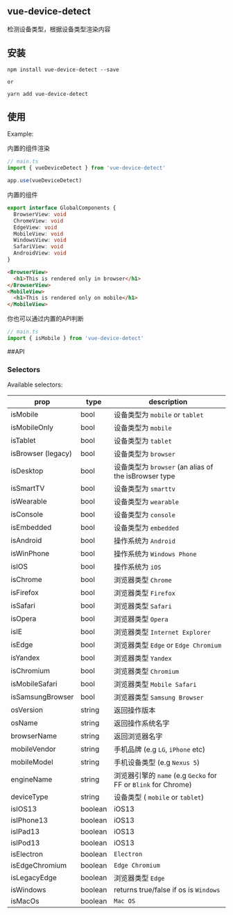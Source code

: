 ## vue-device-detect

检测设备类型，根据设备类型渲染内容

## 安装

```
npm install vue-device-detect --save

or

yarn add vue-device-detect
```

## 使用

Example:

内置的组件渲染

```ts
// main.ts
import { vueDeviceDetect } from 'vue-device-detect'

app.use(vueDeviceDetect)
```
内置的组件
```ts
export interface GlobalComponents {
  BrowserView: void
  ChromeView: void
  EdgeView: void
  MobileView: void
  WindowsView: void
  SafariView: void
  AndroidView: void
}
```

```html
<BrowserView>
  <h1>This is rendered only in browser</h1>
</BrowserView>
<MobileView>
  <h1>This is rendered only on mobile</h1>
</MobileView>
```



你也可以通过内置的API判断
```ts
// main.ts
import { isMobile } from 'vue-device-detect'
```

##API

### Selectors

Available selectors:

| prop               | type    | description                                                                            |
| ------------------ | ------- | -------------------------------------------------------------------------------------- |
| isMobile           | bool    | 设备类型为 `mobile` or `tablet`                                                          |
| isMobileOnly       | bool    | 设备类型为 `mobile`                                                                      |
| isTablet           | bool    | 设备类型为 `tablet`                                                                      |
| isBrowser (legacy) | bool    | 设备类型为 `browser`                                                                     |
| isDesktop          | bool    | 设备类型为 `browser` (an alias of the isBrowser type                                     |
| isSmartTV          | bool    | 设备类型为 `smarttv`                                                                     |
| isWearable         | bool    | 设备类型为 `wearable`                                                                    |
| isConsole          | bool    | 设备类型为 `console`                                                                     |
| isEmbedded         | bool    | 设备类型为 `embedded`                                                                    |
| isAndroid          | bool    | 操作系统为 `Android`                                                                     |
| isWinPhone         | bool    | 操作系统为 `Windows Phone`                                                               |
| isIOS              | bool    | 操作系统为 `iOS`                                                                         |
| isChrome           | bool    | 浏览器类型 `Chrome`                                                                      |
| isFirefox          | bool    | 浏览器类型 `Firefox`                                                                     |
| isSafari           | bool    | 浏览器类型 `Safari`                                                                      |
| isOpera            | bool    | 浏览器类型 `Opera`                                                                       |
| isIE               | bool    | 浏览器类型 `Internet Explorer`                                                           |
| isEdge             | bool    | 浏览器类型 `Edge` or `Edge Chromium`                                                     |
| isYandex           | bool    | 浏览器类型 `Yandex`                                                                      |
| isChromium         | bool    | 浏览器类型 `Chromium`                                                                    |
| isMobileSafari     | bool    | 浏览器类型 `Mobile Safari`                                                               |
| isSamsungBrowser   | bool    | 浏览器类型 `Samsung Browser`                                                             |
| osVersion          | string  | 返回操作版本                                                                             |
| osName             | string  | 返回操作系统名字                                                                          | 
| browserName        | string  | 返回浏览器名字                                                                            |
| mobileVendor       | string  | 手机品牌 (e.g `LG`, `iPhone` etc)                                  |
| mobileModel        | string  | 手机设备类型 (e.g `Nexus 5`)                                            |
| engineName         | string  | 浏览器引擎的 `name` (e.g `Gecko` for FF or `Blink` for Chrome)               |
| deviceType         | string  | 设备类型 ( `mobile` or `tablet`)                                         |
| isIOS13            | boolean |  iOS13                                       |
| isIPhone13         | boolean |  iOS13                            |
| isIPad13           | boolean |  iOS13                              |
| isIPod13           | boolean | iOS13                              |
| isElectron         | boolean |  `Electron`                                            |
| isEdgeChromium     | boolean |  `Edge Chromium`                                                                       |
| isLegacyEdge       | boolean | 浏览器类型 `Edge`                                                                        |
| isWindows          | boolean | returns true/false if os is `Windows`                                                  |
| isMacOs            | boolean | `Mac OS`                                                                               |
